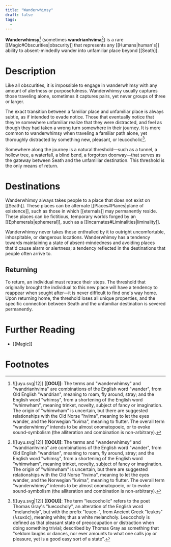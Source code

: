 ```yaml
---
title: "Wanderwhimsy"
draft: false
tags:
  - 
---
```


**Wanderwhimsy**[^wawi] (sometimes **wandrianhvima**[^wawi]) is a rare [[Magic#Obscurities|obscurity]] that represents any [[Humans|human's]] ability to absent-mindedly wander into unfamiliar place beyond [[Seath]]. 

# Description
Like all obscurities, it is impossible to engage in wanderwhimsy with any amount of alertness or purposefulness. Wanderwhimsy usually captures those traveling alone, sometimes it captures pairs, yet never groups of three or larger.

The exact transition between a familiar place and unfamiliar place is always subtle, as if intended to evade notice. Those that eventually notice that they're somewhere unfamiliar realize that they were distracted, and feel as though they had taken a wrong turn somewhere in their journey. It is more common to wanderwhimsy when traveling a familiar path alone, yet thoroughly distracted by something new, pleasant, or leucocholic[^leuc].

Somewhere along the journey is a natural threshold—such as a tunnel, a hollow tree, a waterfall, a blind bend, a forgotten doorway—that serves as the gateway between Seath and the unfamiliar destination. This threshold is the only means of return.

# Destinations
Wanderwhimsy always takes people to a place that does not exist on [[Seath]]. These places can be alternate [[Places#Planes|plane of existence]], such as those in which [[eternals]] may permanently reside. These places can be fictitious, temporary worlds forged by an [[Ephemerals|ephemeral]], such as a [[Incarnates#Liminalities|liminality]]. 

Wanderwhimsy never takes those enthralled by it to outright uncomfortable, inhospitable, or dangerous locations. Wanderwhimsy has a tendency towards maintaining a state of absent-mindedness and avoiding places that'd cause alarm or alertness; a tendency reflected in the destinations that people often arrive to.

## Returning
To return, an individual must retrace their steps. The threshold that originally brought the individual to this new place will have a tendency to reappear when sought after—it is never difficult to find one's way home. Upon returning home, the threshold loses all unique properties, and the specific connection between Seath and the unfamiliar destination is severed permanently.

# Further Reading
- [[Magic]]

# Footnotes
[^wawi]: ![[uyu.svg|12]] **[[OOU]]**: The terms and "wanderwhimsy" and "wandrianhvima" are combinations of the English word "wander", from Old English "wandrian", meaning to roam, fly around, stray; and the English word "whimsy", from a shortening of the English word "whimwham", meaning trinket, novelty, subject of fancy or imagination. The origin of "whimwham" is uncertain, but there are suggested relationships with the Old Norse "hvima", meaning to let the eyes wander, and the Norwegian "kvima", meaning to flutter. The overall term "wanderwhimsy" intends to be almost onomatopoeic, or to evoke sound-symbolism (the alliteration and combination is non-arbitrary). 

[^leuc]: ![[uyu.svg|12]] **[[OOU]]**: The term "leucocholic" refers to the poet Thomas Gray's "luecocholy", an alteration of the English word "melancholy", but with the prefix "leuco-", from Ancient Greek "leukós" (λευκός), meaning white; thus a white melancholy. Leucocholy is defined as that pleasant state of preoccupation or distraction when doing something trivial; described by Thomas Gray as something that "seldom laughs or dances, nor ever amounts to what one calls joy or pleasure, yet is a good easy sort of a state".